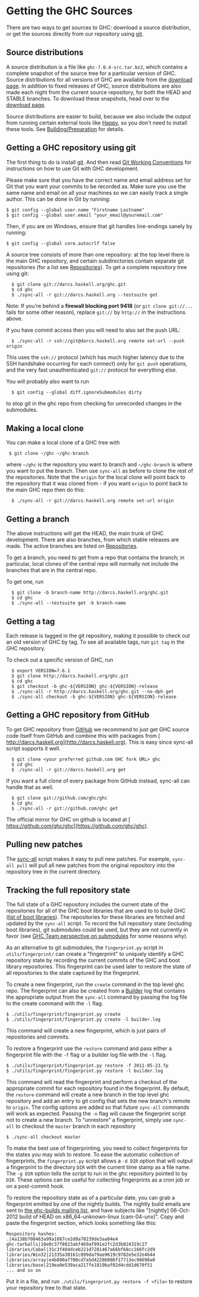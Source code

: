 # Getting the GHC Sources



There are two ways to get sources to GHC: download a source distribution, or get the sources directly from our repository using [
git](http://git-scm.com/).


## Source distributions



A source distribution is a file like `ghc-7.0.4-src.tar.bz2`, which contains a complete snapshot of the source tree for a particular version of GHC. Source distributions for all versions of GHC are available from the [download page](http://www.haskell.org/ghc/download.html).
In addition to fixed releases of GHC, source distributions are also made each night from the current source repository, for both the HEAD and STABLE branches. To download these snapshots, head over to the [download page](http://www.haskell.org/ghc/download.html).



Source distributions are easier to build, because we also include the output from running certain external tools like [
Happy](http://haskell.org/happy), so you don't need to install these tools. See [Building/Preparation](building/preparation) for details.


## Getting a GHC repository using git



The first thing to do is install [
git](http://git-scm.com/). And then read [Git Working Conventions](working-conventions/git) for instructions on how to use Git with GHC development.



Please make sure that you have the correct name and email address set for Git that you want your commits to be recorded as. Make sure you use the same name and email on all your machines so we can easily track a single author. This can be done in Git by running:


```wiki
$ git config --global user.name "Firstname Lastname"
$ git config --global user.email "your_email@youremail.com"
```


Then, if you are on Windows, ensure that git handles line-endings sanely by running:


```wiki
$ git config --global core.autocrlf false
```


A source tree consists of more than one repository: at the top level there is the main GHC repository, and certain subdirectories contain separate git repositories (for a list see [Repositories](repositories)). To get a complete repository tree using git:


```wiki
  $ git clone git://darcs.haskell.org/ghc.git
  $ cd ghc
  $ ./sync-all -r git://darcs.haskell.org --testsuite get
```


Note: If you're behind a **firewall blocking port 9418** (or `git clone git://...` fails for some other reason), replace `git://` by `http://` in the instructions above.



If you have commit access then you will need to also set the push URL:


```wiki
  $ ./sync-all -r ssh://git@darcs.haskell.org remote set-url --push origin
```


This uses the `ssh://` protocol (which has much higher latency due to the SSH handshake occurring for each connect) only for `git push` operations, and the very fast unauthenticated `git://` protocol for everything else.



You will probably also want to run


```wiki
  $ git config --global diff.ignoreSubmodules dirty
```


to stop git in the ghc repo from checking for unrecorded changes in the submodules.


## Making a local clone



You can make a local clone of a GHC tree with


```wiki
 $ git clone ~/ghc ~/ghc-branch
```


where `~/ghc` is the repository you want to branch and `~/ghc-branch` is where you want to put the branch. Then use `sync-all` as before to clone the rest of the repositories.  Note that the `origin` for the local clone will point back to the repository that it was cloned from - if you want `origin` to point back to the main GHC repo then do this:


```wiki
  $ ./sync-all -r git://darcs.haskell.org remote set-url origin
```

## Getting a branch



The above instructions will get the HEAD, the main trunk of GHC development. There are also branches, from which stable releases are made. The active branches are listed on [Repositories](repositories).



To get a branch, you need to get from a repo that contains the branch; in particular, local clones of the central repo will normally not include the branches that are in the central repo.



To get one, run


```wiki
  $ git clone -b branch-name http://darcs.haskell.org/ghc.git
  $ cd ghc
  $ ./sync-all --testsuite get -b branch-name
```

## Getting a tag



Each release is tagged in the git repository, making it possible to check out an old version of GHC by tag. To see all available tags, run `git tag` in the GHC repository.



To check out a specific version of GHC, run


```wiki
  $ export VERSION=7.6.1
  $ git clone http://darcs.haskell.org/ghc.git
  $ cd ghc
  $ git checkout -b ghc-${VERSION} ghc-${VERSION}-release
  $ ./sync-all -r http://darcs.haskell.org/ghc.git --no-dph get
  $ ./sync-all checkout -b ghc-${VERSION} ghc-${VERSION}-release
```

## Getting a GHC repository from GitHub



To get GHC repository from [
GitHub](http://www.github.com) we recommend to just get GHC source code itself from GitHub and combine this with packages from [
http://darcs.haskell.org](http://darcs.haskell.org). This is easy since sync-all script supports it well.


```wiki
  $ git clone <your preferred github.com GHC fork URL> ghc
  $ cd ghc
  $ ./sync-all -r git://darcs.haskell.org get
```


If you want a full clone of every package from GitHub instead, sync-all can handle that as well.


```wiki
  $ git clone git://github.com/ghc/ghc
  $ cd ghc
  $ ./sync-all -r git://github.com/ghc get
```


The official mirror for GHC on github is located at [
https://github.com/ghc/ghc](https://github.com/ghc/ghc).


## Pulling new patches



The [sync-all](building/sync-all) script makes it easy to pull new patches. For example, `sync-all pull` will pull all new patches from the original repository into the repository tree in the current directory.


## Tracking the full repository state



The full state of a GHC repository includes the current state of the repositories for all of the GHC boot libraries that are used to to build GHC ([list of boot libraries](repositories)). The repositories for these libraries are fetched and updated by the `sync-all` script. To record the full repository state (including boot libraries), git submodules could be used, but they are not currently in favor (see [GHC Team perspective on submodules](darcs-conversion#the-perspective-on-submodules) for some reasons why).



As an alternative to git submodules, the `fingerprint.py` script in `utils/fingerprint/` can create a "fingerprint" to uniquely identify a GHC repository state by recording the current commits of the GHC and boot library repositories. This fingerprint can be used later to restore the state of all repositories to the state captured by the fingerprint. 



To create a new fingerprint, run the `create` command in the top level ghc repo. The fingerprint can also be created from a [Builder](builder) log that contains the appropriate output from the `sync-all` command by passing the log file to the create command with the `-l` flag.


```wiki
$ ./utils/fingerprint/fingerprint.py create
$ ./utils/fingerprint/fingerprint.py create -l builder.log
```


This command will create a new fingerprint, which is just pairs of repositories and commits. 



To restore a fingerprint use the `restore` command and pass either a fingerprint file with the `-f` flag or a builder log file with the `-l` flag.


```wiki
$ ./utils/fingerprint/fingerprint.py restore -f 2011-05-23.fp
$ ./utils/fingerprint/fingerprint.py restore -l builder.log
```


This command will read the fingerprint and perform a checkout of the appropriate commit for each repository found in the fingerprint. By default, the `restore` command will create a new branch in the top level ghc repository and add an entry to git config that sets the new branch's remote to `origin`. The config options are added so that future `sync-all` commands will work as expected. Passing the `-n` flag will cause the fingerprint script not to create a new branch. To "unrestore" a fingerprint, simply use `sync-all` to checkout the `master` branch in each repository


```wiki
$ ./sync-all checkout master
```


To make the best use of fingerprinting, you need to collect fingerprints for the states you may wish to restore. To ease the automatic collection of fingerprints, the `fingerprint.py` script allows a `-d DIR` option that will output a fingerprint to the directory `DIR` with the current time stamp as a file name. The `-g DIR` option tells the script to run in the ghc repository pointed to by `DIR`. These options can be useful for collecting fingerprints as a cron job or on a post-commit hook.



To restore the repository state as of a particular date, you can grab a fingerprint emitted by one of the nightly builds.  The nightly build emails are sent to [
the ghc-builds mailing list](http://www.haskell.org/pipermail/ghc-builds/), and have subjects like "\[nightly\] 06-Oct-2012 build of HEAD on x86\_64-unknown-linux (cam-04-unx)".  Copy and paste the fingerprint section, which looks something like this:


```wiki
Respository hashes:
.|4a138b708463a99a1087ce2d8a70239de3aa04e4
ghc-tarballs|18e0c37f8023abf469af991e2fc2d3b024319c27
libraries/Cabal|31c3f404dceb221d7281467a66bf68cc166fc2d9
libraries/Win32|21335a30161c099da79ae9619c9782e5e32e4644
libraries/array|e4b800af700cd7a5d42286086f17713ec98698a0
libraries/base|219ea0e539aca217fe1819baf02d4cdd1d670f51
... and so on
```


Put it in a file, and run `./utils/fingerprint.py restore -f <file>` to restore your repository tree to that state.


